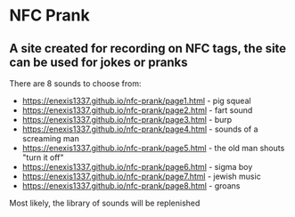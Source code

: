 # NFC Prank

## A site created for recording on NFC tags, the site can be used for jokes or pranks

There are 8 sounds to choose from:
- https://enexis1337.github.io/nfc-prank/page1.html - pig squeal
- https://enexis1337.github.io/nfc-prank/page2.html - fart sound
- https://enexis1337.github.io/nfc-prank/page3.html - burp
- https://enexis1337.github.io/nfc-prank/page4.html - sounds of a screaming man
- https://enexis1337.github.io/nfc-prank/page5.html - the old man shouts "turn it off"
- https://enexis1337.github.io/nfc-prank/page6.html - sigma boy
- https://enexis1337.github.io/nfc-prank/page7.html - jewish music
- https://enexis1337.github.io/nfc-prank/page8.html - groans

Most likely, the library of sounds will be replenished
